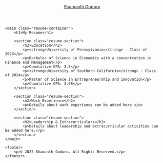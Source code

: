 <!DOCTYPE html>
<html lang="en">
<head>
    <meta charset="UTF-8">
    <meta name="viewport" content="width=device-width, initial-scale=1.0">
    <title>Resume - Shamanth Guduru</title>
    <link rel="stylesheet" href="{{ '/assets/css/style.css' | relative_url }}">
    <style>
        .resume-container {
            max-width: 800px;
            margin: 40px auto;
            padding: 20px;
        }
        .resume-section {
            margin-bottom: 30px;
        }
        .resume-section h2 {
            border-bottom: 2px solid #ffffff;
            padding-bottom: 5px;
        }
    </style>
</head>
<body>
    <header>
        <div class="nav-container">
            <div class="nav-left">
                <a href="/">Shamanth Guduru</a>
            </div>
        </div>
    </header>
    
    <main class="resume-container">
        <h1>My Resume</h1>
        
        <section class="resume-section">
            <h2>Education</h2>
            <p><strong>University of Pennsylvania</strong> - Class of 2023</p>
            <p>Bachelor of Science in Economics with a concentration in Finance and Management</p>
            <p>Cumulative GPA: 3.5</p>
            <p><strong>University of Southern California</strong> - Class of 2024</p>
            <p>Master of Science in Entrepreneurship and Innovation</p>
            <p>Cumulative GPA: 3.68</p>
        </section>

        <section class="resume-section">
            <h2>Work Experience</h2>
            <p>Details about work experience can be added here.</p>
        </section>

        <section class="resume-section">
            <h2>Leadership & Extracurriculars</h2>
            <p>Details about leadership and extracurricular activities can be added here.</p>
        </section>
    </main>

    <footer>
        <p>© 2025 Shamanth Guduru. All Rights Reserved.</p>
    </footer>
</body>
</html>
